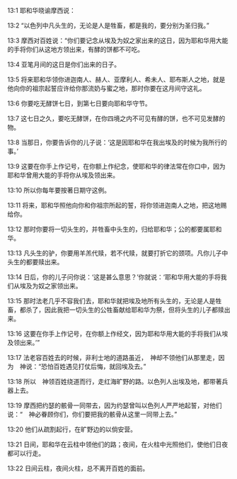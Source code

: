 <a id="1"></a>13:1  耶和华晓谕摩西说：  

<a id="2"></a>13:2  “以色列中凡头生的，无论是人是牲畜，都是我的，要分别为圣归我。”  

<a id="3"></a>13:3  摩西对百姓说：“你们要记念从埃及为奴之家出来的这日，因为耶和华用大能的手将你们从这地方领出来，有酵的饼都不可吃。  

<a id="4"></a>13:4  亚笔月间的这日是你们出来的日子。  

<a id="5"></a>13:5  将来耶和华领你进迦南人、赫人、亚摩利人、希未人、耶布斯人之地，就是他向你的祖宗起誓应许给你那流奶与蜜之地，那时你要在这月间守这礼。  

<a id="6"></a>13:6  你要吃无酵饼七日，到第七日要向耶和华守节。  

<a id="7"></a>13:7  这七日之久，要吃无酵饼，在你四境之内不可见有酵的饼，也不可见发酵的物。  

<a id="8"></a>13:8  当那日，你要告诉你的儿子说：‘这是因耶和华在我出埃及的时候为我所行的事。’  

<a id="9"></a>13:9  这要在你手上作记号，在你额上作纪念，使耶和华的律法常在你口中，因为耶和华曾用大能的手将你从埃及领出来。  

<a id="10"></a>13:10  所以你每年要按著日期守这例。  

<a id="11"></a>13:11  将来，耶和华照他向你和你祖宗所起的誓，将你领进迦南人之地，把这地赐给你。  

<a id="12"></a>13:12  那时你要将一切头生的，并牲畜中头生的，归给耶和华；公的都要属耶和华。  

<a id="13"></a>13:13  凡头生的驴，你要用羊羔代赎，若不代赎，就要打折它的颈项。凡你儿子中头生的都要赎出来。  

<a id="14"></a>13:14  日后，你的儿子问你说：‘这是甚么意思？’你就说：‘耶和华用大能的手将我们从埃及为奴之家领出来。  

<a id="15"></a>13:15  那时法老几乎不容我们去，耶和华就把埃及地所有头生的，无论是人是牲畜，都杀了，因此我把一切头生的公牲畜献给耶和华为祭，但将头生的儿子都赎出来。  

<a id="16"></a>13:16  这要在你手上作记号，在你额上作经文，因为耶和华用大能的手将我们从埃及领出来。’”  

<a id="17"></a>13:17  法老容百姓去的时候，非利士地的道路虽近，　神却不领他们从那里走，因为　神说：“恐怕百姓遇见打仗后悔，就回埃及去。”  

<a id="18"></a>13:18  所以　神领百姓绕道而行，走红海旷野的路。以色列人出埃及地，都带著兵器上去。  

<a id="19"></a>13:19  摩西把约瑟的骸骨一同带去，因为约瑟曾叫以色列人严严地起誓，对他们说：“　神必眷顾你们，你们要把我的骸骨从这里一同带上去。”  

<a id="20"></a>13:20  他们从疏割起行，在旷野边的以倘安营。  

<a id="21"></a>13:21  日间，耶和华在云柱中领他们的路；夜间，在火柱中光照他们，使他们日夜都可以行走。  

<a id="22"></a>13:22  日间云柱，夜间火柱，总不离开百姓的面前。  

